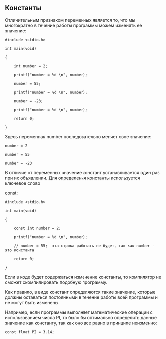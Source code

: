 ## Константы

Отличительным признаком переменных является то, что мы многократно в течение работы программы можем изменять ее значение:

```
#include <stdio.h>

int main(void)

{

	int number = 2;

	printf("number = %d \n", number);

	number = 55;

	printf("number = %d \n", number);

	number = -23;

	printf("number = %d \n", number);

	return 0;

}
```

Здесь переменная number последовательно меняет свое значение:

```
number = 2

number = 55

number = -23
```

В отличие от переменных значение констант устанавливается один раз при их объявлении. Для определения константы используется ключевое слово 

const:

```
#include <stdio.h>

int main(void)

{

	const int number = 2;

	printf("number = %d \n", number);

	// number = 55;  эта строка работать не будет, так как number - это константа

	return 0;

}
```

Если в коде будет содержаться изменение константы, то компилятор не сможет скомпилировать подобную программу.

Как правило, в виде констант определяются такие значение, которые должны оставаться постоянными в течение работы всей программы и не могут быть изменены. 

Например, если программы выполняет математические операции с использованием числа PI, то было бы оптимально определить данные значение как константу, так как оно все равно в принципе неизменно:

```
const float PI = 3.14;

